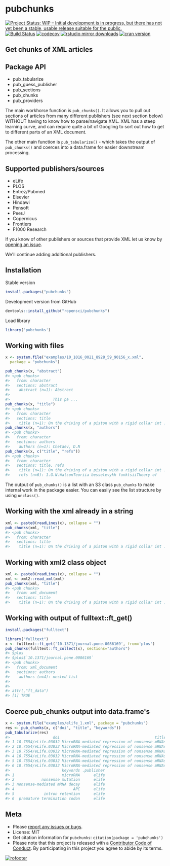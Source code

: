 

pubchunks
=========

[![Project Status: WIP – Initial development is in progress, but there has not yet been a stable, usable release suitable for the public.](https://www.repostatus.org/badges/latest/wip.svg)](https://www.repostatus.org/#wip)
[![Build Status](https://api.travis-ci.org/ropensci/pubchunks.svg)](https://travis-ci.org/ropensci/pubchunks)
[![codecov](https://codecov.io/gh/ropensci/pubchunks/branch/master/graph/badge.svg)](https://codecov.io/gh/ropensci/pubchunks)
[![rstudio mirror downloads](http://cranlogs.r-pkg.org/badges/pubchunks)](https://github.com/metacran/cranlogs.app)
[![cran version](https://www.r-pkg.org/badges/version/pubchunks)](https://cran.r-project.org/package=pubchunks)

## Get chunks of XML articles


## Package API

 - pub_tabularize
 - pub_guess_publisher
 - pub_sections
 - pub_chunks
 - pub_providers

The main workhorse function is `pub_chunks()`. It allows you to pull out sections of articles from many different publishers (see next section below) WITHOUT having to know how to parse/navigate XML. XML has a steep learning curve, and can require quite a bit of Googling to sort out how to get to different parts of an XML document. 

The other main function is `pub_tabularize()` - which takes the output of `pub_chunks()` and coerces into a data.frame for easier downstream processing.

## Supported publishers/sources

- eLife
- PLOS
- Entrez/Pubmed
- Elsevier
- Hindawi
- Pensoft
- PeerJ
- Copernicus
- Frontiers
- F1000 Research

If you know of other publishers or sources that provide XML let us know by [opening an issue](https://github.com/ropensci/pubchunks/issues).

We'll continue adding additional publishers.


## Installation

Stable version


```r
install.packages("pubchunks")
```

Development version from GitHub


```r
devtools::install_github("ropensci/pubchunks")
```

Load library


```r
library('pubchunks')
```

## Working with files


```r
x <- system.file("examples/10_1016_0021_8928_59_90156_x.xml", 
  package = "pubchunks")
```


```r
pub_chunks(x, "abstract")
#> <pub chunks>
#>   from: character
#>   sections: abstract
#>    abstract (n=1): Abstract
#>                
#>                   This pa ...
pub_chunks(x, "title")
#> <pub chunks>
#>   from: character
#>   sections: title
#>    title (n=1): On the driving of a piston with a rigid collar int ...
pub_chunks(x, "authors")
#> <pub chunks>
#>   from: character
#>   sections: authors
#>    authors (n=1): Chetaev, D.N
pub_chunks(x, c("title", "refs"))
#> <pub chunks>
#>   from: character
#>   sections: title, refs
#>    title (n=1): On the driving of a piston with a rigid collar int ...
#>    refs (n=6): 1.G.N.WatsonTeoriia besselevykh funktsiiTheory of
```

The output of `pub_chunks()` is a list with an S3 class `pub_chunks` to make 
internal work in the package easier. You can easily see the list structure 
by using `unclass()`.

## Working with the xml already in a string


```r
xml <- paste0(readLines(x), collapse = "")
pub_chunks(xml, "title")
#> <pub chunks>
#>   from: character
#>   sections: title
#>    title (n=1): On the driving of a piston with a rigid collar int ...
```

## Working with xml2 class object


```r
xml <- paste0(readLines(x), collapse = "")
xml <- xml2::read_xml(xml)
pub_chunks(xml, "title")
#> <pub chunks>
#>   from: xml_document
#>   sections: title
#>    title (n=1): On the driving of a piston with a rigid collar int ...
```

## Working with output of fulltext::ft_get()


```r
install.packages("fulltext")
```


```r
library("fulltext")
x <- fulltext::ft_get('10.1371/journal.pone.0086169', from='plos')
pub_chunks(fulltext::ft_collect(x), sections="authors")
#> $plos
#> $plos$`10.1371/journal.pone.0086169`
#> <pub chunks>
#>   from: xml_document
#>   sections: authors
#>    authors (n=4): nested list
#> 
#> 
#> attr(,"ft_data")
#> [1] TRUE
```

## Coerce pub_chunks output into data.frame's


```r
x <- system.file("examples/elife_1.xml", package = "pubchunks")
res <- pub_chunks(x, c("doi", "title", "keywords"))
pub_tabularize(res)
#>                   doi                                          title
#> 1 10.7554/eLife.03032 MicroRNA-mediated repression of nonsense mRNAs
#> 2 10.7554/eLife.03032 MicroRNA-mediated repression of nonsense mRNAs
#> 3 10.7554/eLife.03032 MicroRNA-mediated repression of nonsense mRNAs
#> 4 10.7554/eLife.03032 MicroRNA-mediated repression of nonsense mRNAs
#> 5 10.7554/eLife.03032 MicroRNA-mediated repression of nonsense mRNAs
#> 6 10.7554/eLife.03032 MicroRNA-mediated repression of nonsense mRNAs
#>                       keywords .publisher
#> 1                     microRNA      elife
#> 2            nonsense mutation      elife
#> 3 nonsense-mediated mRNA decay      elife
#> 4                          APC      elife
#> 5             intron retention      elife
#> 6  premature termination codon      elife
```


## Meta

* Please [report any issues or bugs](https://github.com/ropensci/pubchunks/issues).
* License: MIT
* Get citation information for `pubchunks`: `citation(package = 'pubchunks')`
* Please note that this project is released with a [Contributor Code of Conduct](CODE_OF_CONDUCT.md). By participating in this project you agree to abide by its terms.

[![rofooter](https://ropensci.org/public_images/github_footer.png)](https://ropensci.org)
